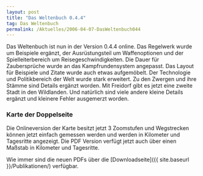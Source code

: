 ```yaml
---
layout: post
title: "Das Weltenbuch 0.4.4"
tag: Das Weltenbuch
permalink: /Aktuelles/2006-04-07-DasWeltenbuch044
---
```


Das Weltenbuch ist nun in der Version 0.4.4 online. Das Regelwerk wurde um Beispiele ergänzt, der Ausrüstungsteil um Waffenoptionen und der Spielleiterbereich um Reisegeschwindigkeiten. Die Dauer für Zaubersprüche wurde an das Kampfrundensystem angepasst. Das Layout für Beispiele und Zitate wurde auch etwas aufgemöbelt. Der Technologie und Politikbereich der Welt wurde stark erweitert. Zu den Zwergen und ihre Stämme sind Details ergänzt worden. Mit Freidorf gibt es jetzt eine zweite Stadt in den Wildlanden. Und natürlich sind viele andere kleine Details ergänzt und kleinere Fehler ausgemerzt worden.

### Karte der Doppelseite

Die Onlineversion der Karte besitzt jetzt 3 Zoomstufen und Wegstrecken können jetzt einfach gemessen werden und werden in Kilometer und Tagesritte angezeigt. Die PDF Version verfügt jetzt auch über einen Maßstab in Kilometer und Tagesritte.

Wie immer sind die neuen PDFs über die [Downloadseite]({{ site.baseurl }}/Publikationen/) verfügbar.

